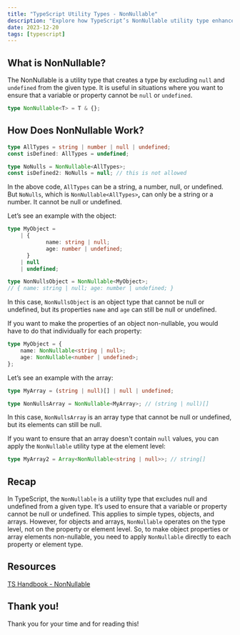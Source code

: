 ```yaml
---
title: "TypeScript Utility Types - NonNullable"
description: "Explore how TypeScript’s NonNullable utility type enhances type safety by excluding null and undefined from variables, object properties, and array elements."
date: 2023-12-20
tags: [typescript]
---
```


## What is NonNullable?

The NonNullable is a utility type that creates a type by excluding `null` and `undefined` from the given type. It is useful in situations where you want to ensure that a variable or property cannot be `null` or `undefined`.

```ts
type NonNullable<T> = T & {};
```

## How Does NonNullable Work?

```ts
type AllTypes = string | number | null | undefined;
const isDefined: AllTypes = undefined;

type NoNulls = NonNullable<AllTypes>;
const isDefined2: NoNulls = null; // this is not allowed
```

In the above code, `AllTypes` can be a string, a number, null, or undefined. But `NoNulls`, which is `NonNullable<AllTypes>`**,** can only be a string or a number. It cannot be null or undefined.

Let’s see an example with the object:

```ts
type MyObject =
	| {
			name: string | null;
			age: number | undefined;
	  }
	| null
	| undefined;

type NonNullsObject = NonNullable<MyObject>;
// { name: string | null; age: number | undefined; }
```

In this case, `NonNullsObject` is an object type that cannot be null or undefined, but its properties `name` and `age` can still be null or undefined.

If you want to make the properties of an object non-nullable, you would have to do that individually for each property:

```ts
type MyObject = {
	name: NonNullable<string | null>;
	age: NonNullable<number | undefined>;
};
```

Let’s see an example with the array:

```ts
type MyArray = (string | null)[] | null | undefined;

type NonNullsArray = NonNullable<MyArray>; // (string | null)[]
```

In this case, `NonNullsArray` is an array type that cannot be null or undefined, but its elements can still be null.

If you want to ensure that an array doesn't contain `null` values, you can apply the `NonNullable` utility type at the element level:

```ts
type MyArray2 = Array<NonNullable<string | null>>; // string[]
```

## Recap

In TypeScript, the `NonNullable` is a utility type that excludes null and undefined from a given type. It’s used to ensure that a variable or property cannot be null or undefined. This applies to simple types, objects, and arrays. However, for objects and arrays, `NonNullable` operates on the type level, not on the property or element level. So, to make object properties or array elements non-nullable, you need to apply `NonNullable` directly to each property or element type.

## Resources

[TS Handbook - NonNullable](https://www.typescriptlang.org/docs/handbook/utility-types.html#nonnullabletype)

## Thank you!

Thank you for your time and for reading this!
